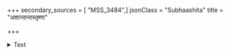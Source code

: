 +++
secondary_sources = [ "MSS_3484",]
jsonClass = "Subhaashita"
title = "अशान्तान्तस्तृष्णा"

+++

<details><summary>Text</summary>

अशान्तान्तस्तृष्णा धनलवणवारिव्यतिकरैर् गतच्छायः कायश्चिरविरसरूक्षाशनतया।  
अनिद्रा मन्दोऽग्निर्नृपसलिलचौरानलभयात् कदर्याणां कष्टं स्फुटमधनकष्टादपि परम्॥
</details>
